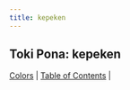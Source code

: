 ```yaml
---
title: kepeken
---
```


## Toki Pona: kepeken

[Colors](30Colors.md) | [Table of Contents](toc.md) |